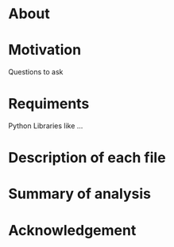 # About


# Motivation
Questions to ask


# Requiments
Python Libraries like ... 


# Description of each file


# Summary of analysis


# Acknowledgement

